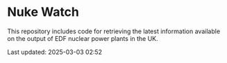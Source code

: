 # Nuke Watch

This repository includes code for retrieving the latest information available on the output of EDF nuclear power plants in the UK.

Last updated: 2025-03-03 02:52